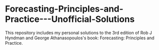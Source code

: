 # Forecasting-Principles-and-Practice---Unofficial-Solutions
This repository includes my personal solutions to the 3rd edition of Rob J Hyndman and George Athanasopoulos's book: Forecasting: Principles and Practice.
